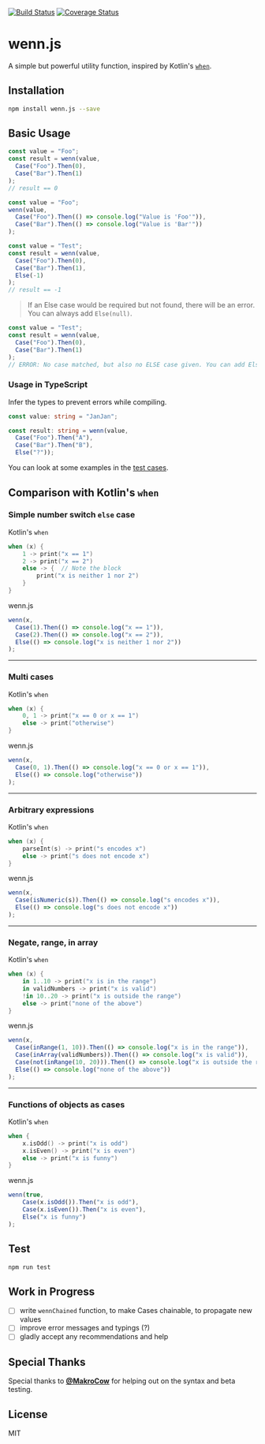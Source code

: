 [![Build Status](https://travis-ci.org/JanMalch/wenn.js.svg?branch=master)](https://travis-ci.org/JanMalch/wenn.js) [![Coverage Status](https://coveralls.io/repos/github/JanMalch/wenn.js/badge.svg?branch=master)](https://coveralls.io/github/JanMalch/wenn.js?branch=master)

# wenn.js
A simple but powerful utility function, inspired by Kotlin's [`when`](https://kotlinlang.org/docs/reference/control-flow.html#when-expression).

## Installation

```sh
npm install wenn.js --save
```

## Basic Usage

 
```JavaScript  
const value = "Foo";  
const result = wenn(value,  
  Case("Foo").Then(0),  
  Case("Bar").Then(1)
);  
// result == 0
```  

```JavaScript  
const value = "Foo";  
wenn(value,  
  Case("Foo").Then(() => console.log("Value is 'Foo'")),  
  Case("Bar").Then(() => console.log("Value is 'Bar'"))
);  
```  

```JavaScript  
const value = "Test";  
const result = wenn(value,  
  Case("Foo").Then(0),  
  Case("Bar").Then(1),  
  Else(-1)
);  
// result == -1
``` 
> If an Else case would be required but not found, there will be an error. You can always add `Else(null)`.
```javascript  
const value = "Test";  
const result = wenn(value,  
  Case("Foo").Then(0),  
  Case("Bar").Then(1)
);  
// ERROR: No case matched, but also no ELSE case given. You can add Else(null) to your cases to prevent an error.
``` 

### Usage in TypeScript

Infer the types to prevent errors while compiling.

```typescript
const value: string = "JanJan";

const result: string = wenn(value,
  Case("Foo").Then("A"),
  Case("Bar").Then("B"),
  Else("?"));
```

You can look at some examples in the [test cases](https://github.com/JanMalch/wenn.js/blob/master/test/test.js).

## Comparison with Kotlin's `when`

### Simple number switch `else` case

Kotlin's `when`

```Kotlin
when (x) {  
	1 -> print("x == 1")  
	2 -> print("x == 2") 
	else -> {  // Note the block  
		print("x is neither 1 nor 2")  
	}  
}
``` 

wenn.js

```JavaScript 
wenn(x,  
  Case(1).Then(() => console.log("x == 1")),  
  Case(2).Then(() => console.log("x == 2")),  
  Else(() => console.log("x is neither 1 nor 2"))  
);
``` 

___

### Multi cases

Kotlin's `when`

```Kotlin
when (x) {
    0, 1 -> print("x == 0 or x == 1")
    else -> print("otherwise")
}
``` 

wenn.js

```JavaScript 
wenn(x,  
  Case(0, 1).Then(() => console.log("x == 0 or x == 1")),  
  Else(() => console.log("otherwise"))  
);
``` 

___

### Arbitrary expressions

Kotlin's `when`

```Kotlin
when (x) {
    parseInt(s) -> print("s encodes x")
    else -> print("s does not encode x")
}
``` 

wenn.js

```JavaScript 
wenn(x,  
  Case(isNumeric(s)).Then(() => console.log("s encodes x")),  
  Else(() => console.log("s does not encode x"))  
);
``` 

___

### Negate, range, in array

Kotlin's `when`

```Kotlin
when (x) {
    in 1..10 -> print("x is in the range")
    in validNumbers -> print("x is valid")
    !in 10..20 -> print("x is outside the range")
    else -> print("none of the above")
}
``` 

wenn.js

```JavaScript 
wenn(x,  
  Case(inRange(1, 10)).Then(() => console.log("x is in the range")),
  Case(inArray(validNumbers)).Then(() => console.log("x is valid")),
  Case(not(inRange(10, 20))).Then(() => console.log("x is outside the range")),  
  Else(() => console.log("none of the above"))  
);
``` 

___

### Functions of objects as cases

Kotlin's `when`

```Kotlin
when {
    x.isOdd() -> print("x is odd")
    x.isEven() -> print("x is even")
    else -> print("x is funny")
}
``` 

wenn.js

```JavaScript 
wenn(true,
    Case(x.isOdd()).Then("x is odd"),
    Case(x.isEven()).Then("x is even"),
    Else("x is funny")
);
``` 

## Test
```sh
npm run test
```

## Work in Progress

- [ ] write `wennChained` function, to make Cases chainable, to propagate new values
- [ ] improve error messages and typings (?) 
- [ ] gladly accept any recommendations and help

## Special Thanks

Special thanks to **[@MakroCow](https://github.com/MakroCow)** for helping out on the syntax and beta testing.

## License
MIT
